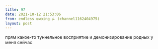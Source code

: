 ```yaml
---
title: 97
date: 2021-10-12 21:53:06
from: endless шизing ⍼ (channel1162404975)
layout: post
---
```


прям какое-то туннельное восприятие и демонизирование родных у меня сейчас
